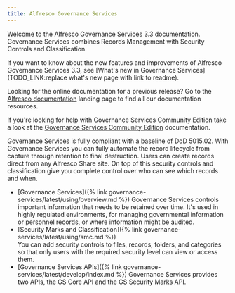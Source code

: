 ```yaml
---
title: Alfresco Governance Services
---
```


Welcome to the Alfresco Governance Services 3.3 documentation. Governance Services combines Records Management with Security Controls and Classification.

If you want to know about the new features and improvements of Alfresco Governance Services 3.3, see [What's new in Governance Services](TODO_LINK:replace what's new page with link to readme).

Looking for the online documentation for a previous release? Go to the [Alfresco documentation](https://docs.alfresco.com) landing page to find all our documentation resources.

If you're looking for help with Governance Services Community Edition take a look at the [Governance Services Community Edition](TODO_LINK:https://docs.alfresco.com/ags-community/concepts/welcome-rm.html) documentation.

Governance Services is fully compliant with a baseline of DoD 5015.02. With Governance Services you can fully automate the record lifecycle from capture through retention to final destruction. Users can create records direct from any Alfresco Share site. On top of this security controls and classification give you complete control over who can see which records and when.

* [Governance Services]({% link governance-services/latest/using/overview.md %})
Governance Services controls important information that needs to be retained over time. It's used in highly regulated environments, for managing governmental information or personnel records, or where information might be audited.
* [Security Marks and Classification]({% link governance-services/latest/using/smc.md %})  
You can add security controls to files, records, folders, and categories so that only users with the required security level can view or access them.
* [Governance Services APIs]({% link governance-services/latest/develop/index.md %})
Governance Services provides two APIs, the GS Core API and the GS Security Marks API.